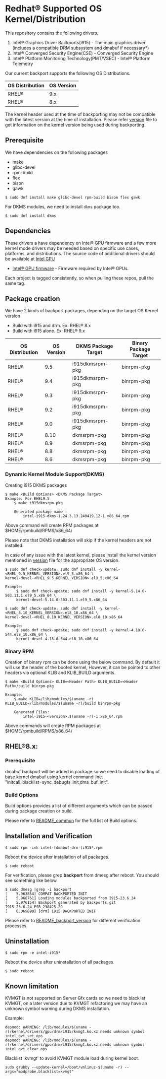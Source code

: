 # Redhat® Supported OS Kernel/Distribution

This repository contains the following drivers.
1. Intel® Graphics Driver Backports(i915) - The main graphics driver (includes a compatible DRM subsystem and dmabuf if necessary*)
2. Intel® Converged Security Engine(CSE) - Converged Security Engine
3. Intel® Platform Monitoring Technology(PMT/VSEC) - Intel® Platform Telemetry

Our current backport supports the following OS Distributions.

| OS Distribution | OS Version |
|---|---|
| RHEL® | 9.x |
| RHEL® | 8.x |

The kernel header used at the time of backporting may not be compatible with the latest version at the time of installation.
Please refer [version](../versions) file to get information on the kernel version being used during backporting.

## Prerequisite
We have dependencies on the following packages
  - make
  - glibc-devel
  - rpm-build
  - flex
  - bison
  - gawk

```
$ sudo dnf install make glibc-devel rpm-build bison flex gawk
```
For DKMS modules, we need to install `dkms` package too.

```
$ sudo dnf install dkms
```

## Dependencies

 These drivers a have dependency on Intel® GPU firmware and a few more kernel mode drivers may be needed based on specific use cases, platforms, and distributions. The source code of additional drivers should be available at [Intel GPU](https://github.com/intel-gpu)

- [Intel® GPU firmware](https://github.com/intel-gpu/intel-gpu-firmware) - Firmware required by Intel® GPUs.

Each project is tagged consistently, so when pulling these repos, pull the same tag.

## Package creation

We have 2 kinds of backport packages, depending on the target OS Kernel version
 - Build with i915 and drm. Ex: RHEL® 8.x
 - Build with i915 alone. Ex: RHEL® 9.x

| OS Distribution | OS Version | DKMS Package Target | Binary Package Target|
|---|---|---|---|
| RHEL® | 9.5  | i915dkmsrpm-pkg | binrpm-pkg |
| RHEL® | 9.4  | i915dkmsrpm-pkg | binrpm-pkg |
| RHEL® | 9.3  | i915dkmsrpm-pkg | binrpm-pkg |
| RHEL® | 9.2  | i915dkmsrpm-pkg | binrpm-pkg |
| RHEL® | 9.0  | i915dkmsrpm-pkg | binrpm-pkg |
| RHEL® | 8.10 | dkmsrpm-pkg | binrpm-pkg |
| RHEL® | 8.9  | dkmsrpm-pkg | binrpm-pkg |
| RHEL® | 8.8  | dkmsrpm-pkg | binrpm-pkg |
| RHEL® | 8.6  | dkmsrpm-pkg | binrpm-pkg |

### Dynamic Kernel Module Support(DKMS)
Creating i915 DKMS packages
```
$ make <Build Options> <DKMS Package Target>
Example: For RHEL9.5
	$ make i915dkmsrpm-pkg

	Generated package name :
		intel-i915-dkms-1.24.3.13.240419.12-1.x86_64.rpm
```

Above command will create RPM packages at $HOME/rpmbuild/RPMS/x86_64/

Please note that DKMS installation will skip if the kernel headers are not installed.

In case of any issue with the latest kernel, please install the kernel version mentioned in [version](../versions) file for the appropriate OS version.

```
$ sudo dnf check-update; sudo dnf install -y kernel-<RHEL_9.5_KERNEL_VERSION>.el9_5.x86_64 \
kernel-devel-<RHEL_9.5_KERNEL_VERSION>.el9_5.x86_64

Example:
     $ sudo dnf check-update; sudo dnf install -y kernel-5.14.0-503.11.1.el9_5.x86_64 \
     kernel-devel-5.14.0-503.11.1.el9_5.x86_64
```

```
$ sudo dnf check-update; sudo dnf install -y kernel-<RHEL_8.10_KERNEL_VERSION>.el8_10.x86_64 \
kernel-devel-<RHEL_8.10_KERNEL_VERSION>.el8_10.x86_64

Example:
     $ sudo dnf check-update; sudo dnf install -y kernel-4.18.0-544.el8_10.x86_64 \
     kernel-devel-4.18.0-544.el8_10.x86_64
```

### Binary RPM
Creation of binary rpm can be done using the below command. By default it will use the header of the booted kernel, However, it can be pointed to other headers via optional KLIB and KLIB_BUILD arguments.
```
$ make <Build Options> KLIB=<Header Path> KLIB_BUILD=<Header Path>/build binrpm-pkg

Example:
	$ make KLIB=/lib/modules/$(uname -r) KLIB_BUILD=/lib/modules/$(uname -r)/build binrpm-pkg

	Generated Files:
		intel-i915-<version>.$(uname -r)-1.x86_64.rpm
```
Above commands will create RPM packages at $HOME/rpmbuild/RPMS/x86_64/

## RHEL®8.x:

### Prerequisite
dmabuf backport will be added in package so we need to disable loading of base kernel dmabuf using kernel command line.
"initcall_blacklist=sync_debugfs_init,dma_buf_init".

### Build Options

Build options provides a list of different arguments which can be passed during package creation or build.

Please refer to [README_common](README_common.md) for the full list of Build options.


## Installation and Verification

```
$ sudo rpm -ivh intel-[dmabuf-drm-]i915*.rpm
```
Reboot the device after installation of all packages.
```
$ sudo reboot
```

For verification, please grep **backport** from dmesg after reboot. You should see something like below
```
$ sudo dmesg |grep -i backport
[    5.963854] COMPAT BACKPORTED INIT
[    5.968761] Loading modules backported from I915-23.6.24
[    5.976154] Backport generated by backports.git I915_23.6.24_PSB_230425.29
[    6.069699] [drm] I915 BACKPORTED INIT
```
Please refer to [README_backport_version](README_backport_version.md) for different verification processes.

## Uninstallation
```
$ sudo rpm -e intel-i915*
```
Reboot the device after uninstallation of all packages.
```
$ sudo reboot
```
## Known limitation
KVMGT is not supported on Server Gfx cards so we need to blacklist KVMGT, on a later version due to KVMGT refactoring
we may have an unknown symbol warning during DKMS installation.

Example:
```
depmod: WARNING: /lib/modules/$(uname -r)/kernel/drivers/gpu/drm/i915/kvmgt.ko.xz needs unknown symbol intel_gvt_set_ops
depmod: WARNING: /lib/modules/$(uname -r)/kernel/drivers/gpu/drm/i915/kvmgt.ko.xz needs unknown symbol intel_gvt_clear_ops
```
Blacklist 'kvmgt' to avoid KVMGT module load during kernel boot.
```
sudo grubby --update-kernel=/boot/vmlinuz-$(uname -r) --args="modprobe.blacklist=kvmgt"
```
